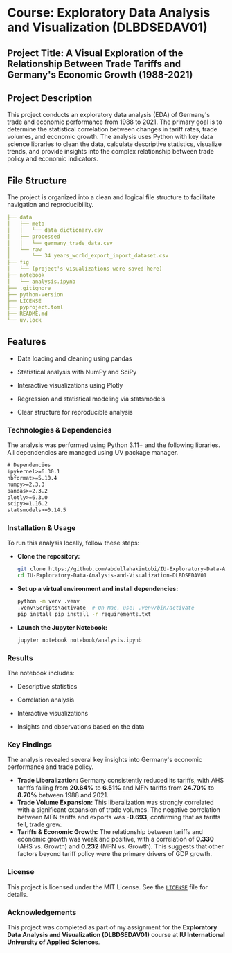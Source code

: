 # Course: Exploratory Data Analysis and Visualization (DLBDSEDAV01)

## Project Title: **A Visual Exploration of the Relationship Between Trade Tariffs and Germany's Economic Growth (1988-2021)**

## Project Description

This project conducts an exploratory data analysis (EDA) of Germany's trade and economic performance from 1988 to 2021. The primary goal is to determine the statistical correlation between changes in tariff rates, trade volumes, and economic growth. The analysis uses Python with key data science libraries to clean the data, calculate descriptive statistics, visualize trends, and provide insights into the complex relationship between trade policy and economic indicators.

## File Structure

The project is organized into a clean and logical file structure to facilitate navigation and reproducibility.

```yaml
├── data
│   ├── meta
│   │   └── data_dictionary.csv
│   ├── processed
│   │   └── germany_trade_data.csv
│   └── raw
│       └── 34 years_world_export_import_dataset.csv
├── fig
│   └── (project's visualizations were saved here)
├── notebook
│   └── analysis.ipynb
├── .gitignore
├── python-version
├── LICENSE
├── pyproject.toml
├── README.md
└── uv.lock
```


## Features

* Data loading and cleaning using pandas

* Statistical analysis with NumPy and SciPy

* Interactive visualizations using Plotly

* Regression and statistical modeling via statsmodels

* Clear structure for reproducible analysis


### Technologies & Dependencies

The analysis was performed using Python 3.11+ and the following libraries. All dependencies are managed using UV package manager.

```txt
# Dependencies
ipykernel>=6.30.1
nbformat>=5.10.4
numpy>=2.3.3
pandas>=2.3.2
plotly>=6.3.0
scipy>=1.16.2
statsmodels>=0.14.5
```


### Installation & Usage

To run this analysis locally, follow these steps:

* **Clone the repository:**

    ```bash
    git clone https://github.com/abdullahakintobi/IU-Exploratory-Data-Analysis-and-Visualization-DLBDSEDAV01.git
    cd IU-Exploratory-Data-Analysis-and-Visualization-DLBDSEDAV01
    ```

* **Set up a virtual environment and install dependencies:**

    ```bash
    python -m venv .venv
    .venv\Scripts\activate  # On Mac, use: .venv/bin/activate 
    pip install pip install -r requirements.txt
    ```

* **Launch the Jupyter Notebook:**

    ```bash
    jupyter notebook notebook/analysis.ipynb
    ```


### Results

The notebook includes:

* Descriptive statistics

* Correlation analysis

* Interactive visualizations

* Insights and observations based on the data


### Key Findings

The analysis revealed several key insights into Germany's economic performance and trade policy.

  * **Trade Liberalization:** Germany consistently reduced its tariffs, with AHS tariffs falling from **20.64%** to **6.51%** and MFN tariffs from **24.70%** to **8.70%** between 1988 and 2021.
  * **Trade Volume Expansion:** This liberalization was strongly correlated with a significant expansion of trade volumes. The negative correlation between MFN tariffs and exports was **-0.693**, confirming that as tariffs fell, trade grew.
  * **Tariffs & Economic Growth:** The relationship between tariffs and economic growth was weak and positive, with a correlation of **0.330** (AHS vs. Growth) and **0.232** (MFN vs. Growth). This suggests that other factors beyond tariff policy were the primary drivers of GDP growth.


### License

This project is licensed under the MIT License. See the [`LICENSE`](./LICENSE) file for details.


### Acknowledgements

This project was completed as part of my assignment for the **Exploratory Data Analysis and Visualization (DLBDSEDAV01)** course at **IU International University of Applied Sciences**.
